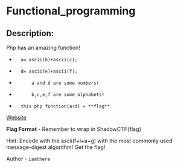 
# Functional_programming
## Description:
Php has an amazing function!
*       a= ascii(b)+ascii(c);
*       d= ascii(e)+ascii(f);
* 			a and d are some numbers!                      
* 			b,c,e,f are some alphabets!
*       this php function(a+d) = **flag**

[Website](https://chall1-shadowctf.herokuapp.com/)

**Flag Format** - Remember to wrap in ShadowCTF{flag}

Hint: Encode with the ascii(f+l+a+g) with the most commonly used message-digest algorithm! Get the flag!

Author - `iamthere`



